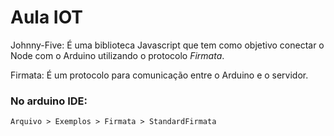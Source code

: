 # Aula IOT

Johnny-Five: É uma biblioteca Javascript que tem como objetivo conectar o Node com o Arduino utilizando o protocolo *Firmata*.

Firmata: É um protocolo para comunicação entre o Arduino e o servidor.

### No arduino IDE:
    Arquivo > Exemplos > Firmata > StandardFirmata